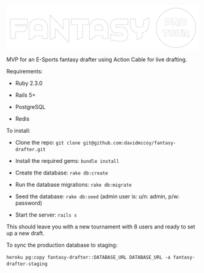 ![logo](app/assets/images/fantasy-pro-tour-logo-white.png)

MVP for an E-Sports fantasy drafter using Action Cable for live drafting.

Requirements:

* Ruby 2.3.0

* Rails 5+

* PostgreSQL

* Redis

To install:

* Clone the repo: `git clone git@github.com:davidmccoy/fantasy-drafter.git`

* Install the required gems: `bundle install`

* Create the database: `rake db:create`

* Run the database migrations: `rake db:migrate`

* Seed the database: `rake db:seed` (admin user is: u/n: admin, p/w: password)

* Start the server: `rails s`

This should leave you with a new tournament with 8 users and ready to set up a new draft.

To sync the production database to staging:

`heroku pg:copy fantasy-drafter::DATABASE_URL DATABASE_URL -a fantasy-drafter-staging`
